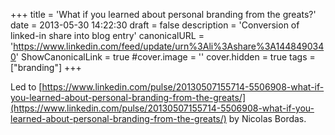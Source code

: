 +++
title = 'What if you learned about personal branding from the greats?'
date = 2013-05-30 14:22:30
draft = false
description = 'Conversion of linked-in share into blog entry'
canonicalURL = 'https://www.linkedin.com/feed/update/urn%3Ali%3Ashare%3A1448490340'
ShowCanonicalLink = true
#cover.image = ''
cover.hidden = true
tags = ["branding"]
+++

Led to
[https://www.linkedin.com/pulse/20130507155714-5506908-what-if-you-learned-about-personal-branding-from-the-greats/](https://www.linkedin.com/pulse/20130507155714-5506908-what-if-you-learned-about-personal-branding-from-the-greats/)
by Nicolas Bordas.
